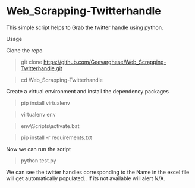 # Web_Scrapping-Twitterhandle
This simple script helps to Grab the twitter handle using python.

Usage

Clone the repo 

>git clone https://github.com/Geevarghese/Web_Scrapping-Twitterhandle.git

>cd Web_Scrapping-Twitterhandle

Create a virtual environment and install the dependency packages

>pip install virtualenv

>virtualenv env

>env\Scripts\activate.bat

>pip install -r requirements.txt

Now we can run the script

>python test.py

We can see the twitter handles corresponding to the Name in the excel file will get automatically populated.. If its not available will alert N/A.
